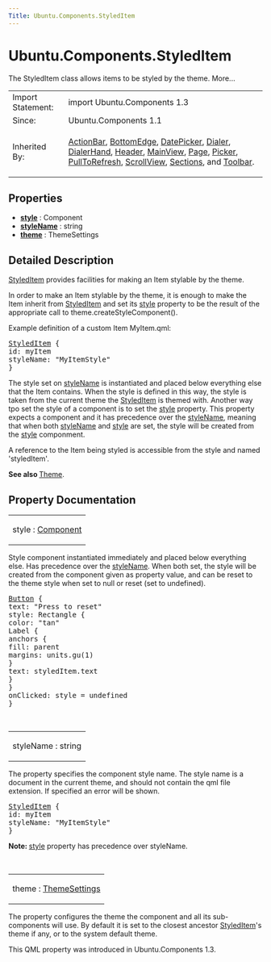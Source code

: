 ```yaml
---
Title: Ubuntu.Components.StyledItem
---
```


# Ubuntu.Components.StyledItem

<span class="subtitle"></span>
<!-- $$$StyledItem-brief -->
<p>The StyledItem class allows items to be styled by the theme. More...</p>
<!-- @@@StyledItem -->
<table class="alignedsummary">
<tr><td class="memItemLeft rightAlign topAlign"> Import Statement:</td><td class="memItemRight bottomAlign"> import Ubuntu.Components 1.3</td></tr><tr><td class="memItemLeft rightAlign topAlign"> Since:</td><td class="memItemRight bottomAlign">  Ubuntu.Components 1.1</td></tr><tr><td class="memItemLeft rightAlign topAlign"> Inherited By:</td><td class="memItemRight bottomAlign"> <p><a href="Ubuntu.Components.ActionBar.md">ActionBar</a>, <a href="Ubuntu.Components.BottomEdge.md">BottomEdge</a>, <a href="Ubuntu.Components.Pickers.DatePicker.md">DatePicker</a>, <a href="https://developer.ubuntu.comapps/qml/sdk-15.04.3/Ubuntu.Components.Pickers.Dialer/">Dialer</a>, <a href="https://developer.ubuntu.comapps/qml/sdk-15.04.3/Ubuntu.Components.Pickers.DialerHand/">DialerHand</a>, <a href="Ubuntu.Components.Header.md">Header</a>, <a href="Ubuntu.Components.MainView.md">MainView</a>, <a href="Ubuntu.Components.Page.md">Page</a>, <a href="Ubuntu.Components.Pickers.Picker.md">Picker</a>, <a href="Ubuntu.Components.PullToRefresh.md">PullToRefresh</a>, <a href="Ubuntu.Components.ScrollView.md">ScrollView</a>, <a href="Ubuntu.Components.Sections.md">Sections</a>, and <a href="Ubuntu.Components.Toolbar.md">Toolbar</a>.</p>
</td></tr></table><ul>
</ul>
<h2 id="properties">Properties</h2>
<ul>
<li class="fn"><b><b><a href="#style-prop">style</a></b></b> : Component</li>
<li class="fn"><b><b><a href="#styleName-prop">styleName</a></b></b> : string</li>
<li class="fn"><b><b><a href="#theme-prop">theme</a></b></b> : ThemeSettings</li>
</ul>
<!-- $$$StyledItem-description -->
<h2 id="details">Detailed Description</h2>
</p>
<p><a href="index.html">StyledItem</a> provides facilities for making an Item stylable by the theme.</p>
<p>In order to make an Item stylable by the theme, it is enough to make the Item inherit from <a href="index.html">StyledItem</a> and set its <a href="#style-prop">style</a> property to be the result of the appropriate call to theme.createStyleComponent().</p>
<p>Example definition of a custom Item MyItem.qml:</p>
<pre class="qml"><span class="type"><a href="index.html">StyledItem</a></span> {
<span class="name">id</span>: <span class="name">myItem</span>
<span class="name">styleName</span>: <span class="string">&quot;MyItemStyle&quot;</span>
}</pre>
<p>The style set on <a href="#styleName-prop">styleName</a> is instantiated and placed below everything else that the Item contains. When the style is defined in this way, the style is taken from the current theme the <a href="index.html">StyledItem</a> is themed with. Another way tpo set the style of a component is to set the <a href="#style-prop">style</a> property. This property expects a component and it has precedence over the <a href="#styleName-prop">styleName</a>, meaning that when both <a href="#styleName-prop">styleName</a> and <a href="#style-prop">style</a> are set, the style will be created from the <a href="#style-prop">style</a> componment.</p>
<p>A reference to the Item being styled is accessible from the style and named 'styledItem'.</p>
<p><b>See also </b><a href="Ubuntu.Components.Theme.md">Theme</a>.</p>
<!-- @@@StyledItem -->
<h2>Property Documentation</h2>
<!-- $$$style -->
<table class="qmlname"><tr valign="top" id="style-prop"><td class="tblQmlPropNode"><p><span class="name">style</span> : <span class="type"><a href="../sdk-14.10/QtQml.Component.md">Component</a></span></p></td></tr></table><p>Style component instantiated immediately and placed below everything else. Has precedence over the <a href="#styleName-prop">styleName</a>. When both set, the style will be created from the component given as property value, and can be reset to the theme style when set to null or reset (set to undefined).</p>
<pre class="qml"><span class="type"><a href="Ubuntu.Components.Button.md">Button</a></span> {
<span class="name">text</span>: <span class="string">&quot;Press to reset&quot;</span>
<span class="name">style</span>: <span class="name">Rectangle</span> {
<span class="name">color</span>: <span class="string">&quot;tan&quot;</span>
<span class="type">Label</span> {
<span class="type">anchors</span> {
<span class="name">fill</span>: <span class="name">parent</span>
<span class="name">margins</span>: <span class="name">units</span>.<span class="name">gu</span>(<span class="number">1</span>)
}
<span class="name">text</span>: <span class="name">styledItem</span>.<span class="name">text</span>
}
}
<span class="name">onClicked</span>: <span class="name">style</span> <span class="operator">=</span> <span class="name">undefined</span>
}</pre>
<!-- @@@style -->
<br/>
<!-- $$$styleName -->
<table class="qmlname"><tr valign="top" id="styleName-prop"><td class="tblQmlPropNode"><p><span class="name">styleName</span> : <span class="type">string</span></p></td></tr></table><p>The property specifies the component style name. The style name is a document in the current theme, and should not contain the qml file extension. If specified an error will be shown.</p>
<pre class="qml"><span class="type"><a href="index.html">StyledItem</a></span> {
<span class="name">id</span>: <span class="name">myItem</span>
<span class="name">styleName</span>: <span class="string">&quot;MyItemStyle&quot;</span>
}</pre>
<p><b>Note: </b><a href="#style-prop">style</a> property has precedence over styleName.</p><!-- @@@styleName -->
<br/>
<!-- $$$theme -->
<table class="qmlname"><tr valign="top" id="theme-prop"><td class="tblQmlPropNode"><p><span class="name">theme</span> : <span class="type"><a href="Ubuntu.Components.ThemeSettings.md">ThemeSettings</a></span></p></td></tr></table><p>The property configures the theme the component and all its sub-components will use. By default it is set to the closest ancestor <a href="index.html">StyledItem</a>'s theme if any, or to the system default theme.</p>
<p>This QML property was introduced in  Ubuntu.Components 1.3.</p>
<!-- @@@theme -->
<br/>
